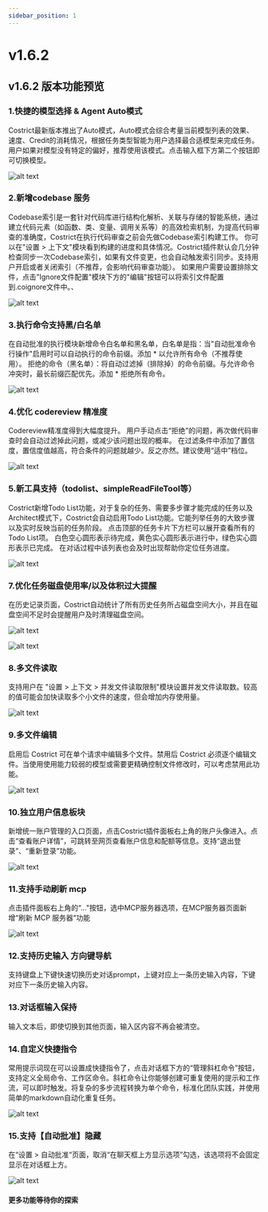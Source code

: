 ```yaml
---
sidebar_position: 1
---
```


# v1.6.2

## v1.6.2 版本功能预览

### 1.快捷的模型选择 & Agent  Auto模式
Costrict最新版本推出了Auto模式，Auto模式会综合考量当前模型列表的效果、速度、Credit的消耗情况，根据任务类型智能为用户选择最合适模型来完成任务。用户如果对模型没有特定的偏好，推荐使用该模式。点击输入框下方第二个按钮即可切换模型。

![alt text](./img/1.png)


### 2.新增codebase 服务
Codebase索引是一套针对代码库进行结构化解析、关联与存储的智能系统，通过建立代码元素（如函数、类、变量、调用关系等）的高效检索机制，为提高代码审查的准确度，Costrict在执行代码审查之前会先做Codebase索引构建工作。
你可以在"设置 > 上下文"模块看到构建的进度和具体情况。Costrict插件默认会几分钟检查同步一次Codebase索引，如果有文件变更，也会自动触发索引同步。支持用户开启或者关闭索引（不推荐，会影响代码审查功能）。
如果用户需要设置排除文件，点击"Ignore文件配置"模块下方的"编辑"按钮可以将索引文件配置到.coignore文件中。、

![alt text](./img/2.png)


### 3.执行命令支持黑/白名单
在自动批准的执行模块新增命令白名单和黑名单，白名单是指：当"自动批准命令行操作"启用时可以自动执行的命令前缀。添加 * 以允许所有命令（不推荐使用）。
拒绝的命令（黑名单）：将自动过滤掉（排除掉）的命令前缀。与允许命令冲突时，最长前缀匹配优先。添加 * 拒绝所有命令。

![alt text](./img/3.png)



### 4.优化 codereview 精准度
Codereview精准度得到大幅度提升。
用户手动点击“拒绝”的问题，再次做代码审查时会自动过滤掉此问题，或减少该问题出现的概率。
在过滤条件中添加了置信度，置信度值越高，符合条件的问题就越少。反之亦然。建议使用“适中”档位。

![alt text](./img/4.png)


### 5.新工具支持（todolist、simpleReadFileTool等）
Costrict新增Todo List功能，对于复杂的任务、需要多步骤才能完成的任务以及Architect模式下，Costrict会自动启用Todo List功能。它能列举任务的大致步骤以及实时反映当前的任务阶段。
点击顶部的任务卡片下方栏可以展开查看所有的Todo List项。 白色空心圆形表示待完成，黄色实心圆形表示进行中，绿色实心圆形表示已完成。
在对话过程中该列表也会及时出现帮助你定位任务进度。

![alt text](./img/5.png)


### 7.优化任务磁盘使用率/以及体积过大提醒
在历史记录页面，Costrict自动统计了所有历史任务所占磁盘空间大小，并且在磁盘空间不足时会提醒用户及时清理磁盘空间。

![alt text](./img/6.png)

![alt text](./img/7.png)


### 8.多文件读取
支持用户在 "设置 > 上下文 > 并发文件读取限制"模块设置并发文件读取数。较高的值可能会加快读取多个小文件的速度，但会增加内存使用量。

![alt text](./img/8.png)


### 9.多文件编辑
启用后 Costrict 可在单个请求中编辑多个文件。禁用后 Costrict 必须逐个编辑文件。当使用使用能力较弱的模型或需要更精确控制文件修改时，可以考虑禁用此功能。

![alt text](./img/9.png)


### 10.独立用户信息板块
新增统一账户管理的入口页面，点击Costrict插件面板右上角的账户头像进入。点击“查看账户详情”，可跳转至网页查看账户信息和配额等信息。支持“退出登录”、“重新登录”功能。

![alt text](./img/10.png)


### 11.支持手动刷新 mcp
点击插件面板右上角的“..."按钮，选中MCP服务器选项，在MCP服务器页面新增“刷新 MCP 服务器“功能

![alt text](./img/11.png)


### 12.支持历史输入 方向键导航
支持键盘上下键快速切换历史对话prompt，上键对应上一条历史输入内容，下键对应下一条历史输入内容。


### 13.对话框输入保持
输入文本后，即使切换到其他页面，输入区内容不再会被清空。


### 14.自定义快捷指令
常用提示词现在可以设置成快捷指令了，点击对话框下方的“管理斜杠命令”按钮，支持定义全局命令、工作区命令。斜杠命令让你能够创建可重复使用的提示和工作流，可以即时触发。将复杂的多步流程转换为单个命令，标准化团队实践，并使用简单的markdown自动化重复任务。

![alt text](./img/12.png)


### 15.支持【自动批准】隐藏
在“设置 > 自动批准“页面，取消“在聊天框上方显示选项”勾选，该选项将不会固定显示在对话框上方。

![alt text](./img/13.png)


#### 更多功能等待你的探索 